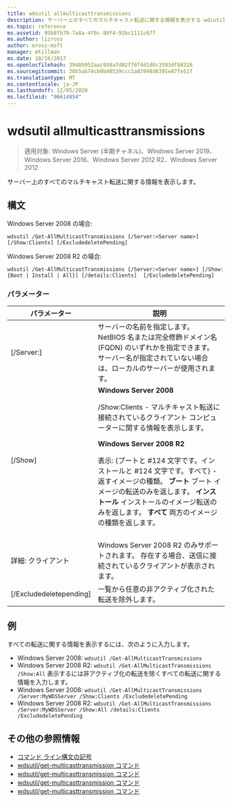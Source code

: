 ```yaml
---
title: wdsutil allmulticasttransmissions
description: サーバー上のすべてのマルチキャスト転送に関する情報を表示する wdsutil allmulticasttransmissions のリファレンス記事です。
ms.topic: reference
ms.assetid: 95b8fb79-7a8a-4f0c-88f4-92bc1111c67f
ms.author: lizross
author: eross-msft
manager: mtillman
ms.date: 10/16/2017
ms.openlocfilehash: 39405952aac938a7d02ff0f4d1d0c3593df88326
ms.sourcegitcommit: 28b5ab74cb0b40539ccc1a83998d6391e87fe51f
ms.translationtype: MT
ms.contentlocale: ja-JP
ms.lasthandoff: 12/05/2020
ms.locfileid: "96614854"
---
```

# <a name="wdsutil-get-allmulticasttransmissions"></a>wdsutil allmulticasttransmissions

> 適用対象: Windows Server (半期チャネル)、Windows Server 2019、Windows Server 2016、Windows Server 2012 R2、Windows Server 2012

サーバー上のすべてのマルチキャスト転送に関する情報を表示します。

## <a name="syntax"></a>構文
Windows Server 2008 の場合:
```
wdsutil /Get-AllMulticastTransmissions [/Server:<Server name>] [/Show:Clients] [/ExcludedeletePending]
```
Windows Server 2008 R2 の場合:
```
wdsutil /Get-AllMulticastTransmissions [/Server:<Server name>] [/Show:{Boot | Install | All}] [/details:Clients]  [/ExcludedeletePending]
```
### <a name="parameters"></a>パラメーター

| パラメーター | 説明 |
|--|--|
| [/Server:<Server name>] | サーバーの名前を指定します。 NetBIOS 名または完全修飾ドメイン名 (FQDN) のいずれかを指定できます。 サーバー名が指定されていない場合は、ローカルのサーバーが使用されます。 |
| [/Show] | **Windows Server 2008**<p>/Show:Clients - マルチキャスト転送に接続されているクライアント コンピューターに関する情報を表示します。<p>**Windows Server 2008 R2**<p>表示: {ブートと #124 文字です。インストールと #124 文字です。すべて} - 返すイメージの種類。                                **ブート** ブート イメージの転送のみを返します。                                  **インストール** インストールのイメージ転送のみを返します。 **すべて** 両方のイメージの種類を返します。 |
|  |  |
| 詳細: クライアント | Windows Server 2008 R2 のみサポートされます。 存在する場合、送信に接続されているクライアントが表示されます。 |
| [/Excludedeletepending] | 一覧から任意の非アクティブ化された転送を除外します。 |

## <a name="examples"></a>例
すべての転送に関する情報を表示するには、次のように入力します。
- Windows Server 2008: `wdsutil /Get-AllMulticastTransmissions`
- Windows Server 2008 R2: `wdsutil /Get-AllMulticastTransmissions /Show:All` 表示するには非アクティブ化の転送を除くすべての転送に関する情報を入力します。
- Windows Server 2008: `wdsutil /Get-AllMulticastTransmissions /Server:MyWDSServer /Show:Clients /ExcludedeletePending`
- Windows Server 2008 R2: `wdsutil /Get-AllMulticastTransmissions /Server:MyWDSServer /Show:All /details:Clients /ExcludedeletePending`

## <a name="additional-references"></a>その他の参照情報
- [コマンド ライン構文の記号](command-line-syntax-key.md)
- [wdsutil/get-multicasttransmission コマンド](wdsutil-get-multicasttransmission.md)
- [wdsutil/get-multicasttransmission コマンド](wdsutil-new-multicasttransmission.md)
- [wdsutil/get-multicasttransmission コマンド](wdsutil-remove-multicasttransmission.md)
- [wdsutil/get-multicasttransmission コマンド](wdsutil-start-multicasttransmission.md)
